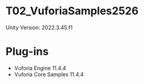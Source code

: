 # T02_VuforiaSamples2526
Unity Version: 2022.3.45.f1
# Plug-ins
* Vuforia Engine 11.4.4
* Vuforia Core Samples 11.4.4
